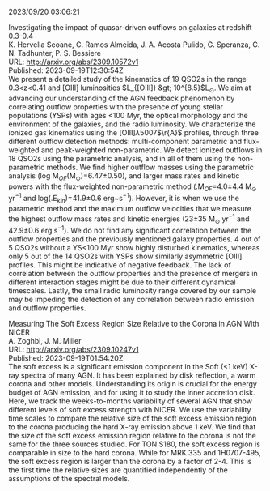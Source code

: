 2023/09/20 03:06:21  

Investigating the impact of quasar-driven outflows on galaxies at
  redshift 0.3-0.4  
K. Hervella Seoane, C. Ramos Almeida, J. A. Acosta Pulido, G. Speranza, C. N. Tadhunter, P. S. Bessiere  
URL: http://arxiv.org/abs/2309.10572v1  
Published: 2023-09-19T12:30:54Z  
  We present a detailed study of the kinematics of 19 QSO2s in the range 0.3&lt;z&lt;0.41 and [OIII] luminosities $L_{[OIII]} &gt; 10^{8.5}$L$_{\odot}$. We aim at advancing our understanding of the AGN feedback phenomenon by correlating outflow properties with the presence of young stellar populations (YSPs) with ages &lt;100 Myr, the optical morphology and the environment of the galaxies, and the radio luminosity.   We characterize the ionized gas kinematics using the [OIII]$\lambda$5007$\r{A}$ profiles, through three different outflow detection methods: multi-component parametric and flux-weighted and peak-weighted non-parametric.   We detect ionized outflows in 18 QSO2s using the parametric analysis, and in all of them using the non-parametric methods. We find higher outflow masses using the parametric analysis (log M$_{OF}$(M$_{\odot}$)=6.47$\pm$0.50), and larger mass rates and kinetic powers with the flux-weighted non-parametric method (\.M$_{OF}$=4.0$\pm$4.4 M$_{\odot}$ yr$^{-1}$ and log(\.E$_{kin}$)=41.9$\pm$0.6 erg~s$^{-1}$). However, it is when we use the parametric method and the maximum outflow velocities that we measure the highest outflow mass rates and kinetic energies (23$\pm$35 M$_{\odot}$ yr$^{-1}$ and 42.9$\pm$0.6 erg s$^{-1}$). We do not find any significant correlation between the outflow properties and the previously mentioned galaxy properties.   4 out of 5 QSO2s without a YS&lt;100 Myr show highly disturbed kinematics, whereas only 5 out of the 14 QSO2s with YSPs show similarly asymmetric [OIII] profiles. This might be indicative of negative feedback. The lack of correlation between the outflow properties and the presence of mergers in different interaction stages might be due to their different dynamical timescales. Lastly, the small radio luminosity range covered by our sample may be impeding the detection of any correlation between radio emission and outflow properties.   

Measuring The Soft Excess Region Size Relative to the Corona in AGN With
  NICER  
A. Zoghbi, J. M. Miller  
URL: http://arxiv.org/abs/2309.10247v1  
Published: 2023-09-19T01:54:20Z  
  The soft excess is a significant emission component in the Soft (&lt;1 keV) X-ray spectra of many AGN. It has been explained by disk reflection, a warm corona and other models. Understanding its origin is crucial for the energy budget of AGN emission, and for using it to study the inner accretion disk. Here, we track the weeks-to-months variability of several AGN that show different levels of soft excess strength with NICER. We use the variability time scales to compare the relative size of the soft excess emission region to the corona producing the hard X-ray emission above 1 keV. We find that the size of the soft excess emission region relative to the corona is not the same for the three sources studied. For TON S180, the soft excess region is comparable in size to the hard corona. While for MRK 335 and 1H0707-495, the soft excess region is larger than the corona by a factor of 2-4. This is the first time the relative sizes are quantified independently of the assumptions of the spectral models.   

